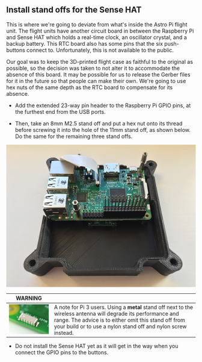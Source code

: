 ## Install stand offs for the Sense HAT

This is where we're going to deviate from what's inside the Astro Pi flight unit. The flight units have another circuit board in between the Raspberry Pi and Sense HAT which holds a real-time clock, an oscillator crystal, and a backup battery. This RTC board also has some pins that the six push-buttons connect to. Unfortunately, this is not available to the public.

Our goal was to keep the 3D-printed flight case as faithful to the original as possible, so the decision was taken to not alter it to accommodate the absence of this board. It may be possible for us to release the Gerber files for it in the future so that people can make their own. We're going to use hex nuts of the same depth as the RTC board to compensate for its absence.

+ Add the extended 23-way pin header to the Raspberry Pi GPIO pins, at the furthest end from the USB ports.

+ Then, take an 8mm M2.5 stand off and put a hex nut onto its thread before screwing it into the hole of the 11mm stand off, as shown below. Do the same for the remaining three stand offs.

![Add standoffs](images/add-header-standoffs.png)

WARNING|&nbsp;
---|---
![WiFi antenna](images/pi3_wifi.jpg)|A note for Pi 3 users. Using a **metal** stand off next to the wireless antenna will degrade its performance and range. The advice is to either omit this stand off from your build or to use a nylon stand off and nylon screw instead.

+ Do not install the Sense HAT yet as it will get in the way when you connect the GPIO pins to the buttons.
